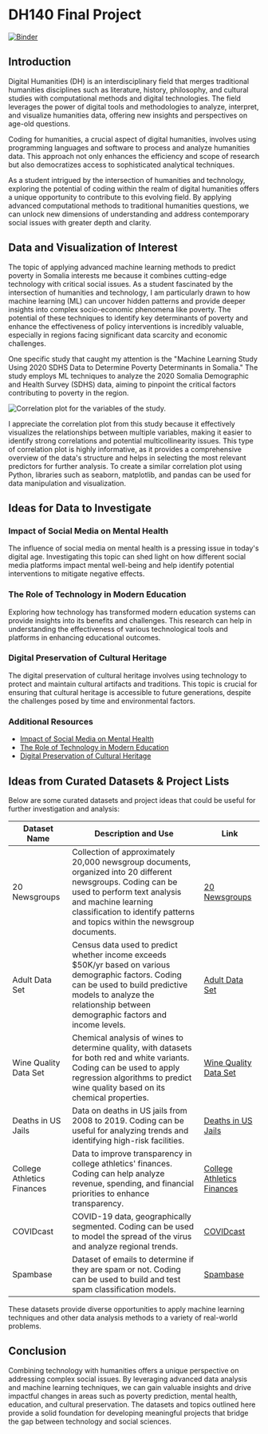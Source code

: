 # DH140 Final Project

[![Binder](https://mybinder.org/badge_logo.svg)](https://mybinder.org/v2/gh/atirumal/DH140-Final-Project/HEAD)

## Introduction 

Digital Humanities (DH) is an interdisciplinary field that merges traditional humanities disciplines such as literature, history, philosophy, and cultural studies with computational methods and digital technologies. The field leverages the power of digital tools and methodologies to analyze, interpret, and visualize humanities data, offering new insights and perspectives on age-old questions. 

Coding for humanities, a crucial aspect of digital humanities, involves using programming languages and software to process and analyze humanities data. This approach not only enhances the efficiency and scope of research but also democratizes access to sophisticated analytical techniques.

As a student intrigued by the intersection of humanities and technology, exploring the potential of coding within the realm of digital humanities offers a unique opportunity to contribute to this evolving field. By applying advanced computational methods to traditional humanities questions, we can unlock new dimensions of understanding and address contemporary social issues with greater depth and clarity.


## Data and Visualization of Interest
The topic of applying advanced machine learning methods to predict poverty in Somalia interests me because it combines cutting-edge technology with critical social issues. As a student fascinated by the intersection of humanities and technology, I am particularly drawn to how machine learning (ML) can uncover hidden patterns and provide deeper insights into complex socio-economic phenomena like poverty. The potential of these techniques to identify key determinants of poverty and enhance the effectiveness of policy interventions is incredibly valuable, especially in regions facing significant data scarcity and economic challenges.

One specific study that caught my attention is the "Machine Learning Study Using 2020 SDHS Data to Determine Poverty Determinants in Somalia." The study employs ML techniques to analyze the 2020 Somalia Demographic and Health Survey (SDHS) data, aiming to pinpoint the critical factors contributing to poverty in the region.

![Correlation plot for the variables of the study.](https://www.ncbi.nlm.nih.gov/pmc/articles/PMC10933372/bin/41598_2024_56466_Fig2_HTML.jpg)

I appreciate the correlation plot from this study because it effectively visualizes the relationships between multiple variables, making it easier to identify strong correlations and potential multicollinearity issues. This type of correlation plot is highly informative, as it provides a comprehensive overview of the data's structure and helps in selecting the most relevant predictors for further analysis. To create a similar correlation plot using Python, libraries such as seaborn, matplotlib, and pandas can be used for data manipulation and visualization.

## Ideas for Data to Investigate
### Impact of Social Media on Mental Health
The influence of social media on mental health is a pressing issue in today's digital age. Investigating this topic can shed light on how different social media platforms impact mental well-being and help identify potential interventions to mitigate negative effects.

### The Role of Technology in Modern Education
Exploring how technology has transformed modern education systems can provide insights into its benefits and challenges. This research can help in understanding the effectiveness of various technological tools and platforms in enhancing educational outcomes.

### Digital Preservation of Cultural Heritage
The digital preservation of cultural heritage involves using technology to protect and maintain cultural artifacts and traditions. This topic is crucial for ensuring that cultural heritage is accessible to future generations, despite the challenges posed by time and environmental factors.

### Additional Resources
- [Impact of Social Media on Mental Health](https://www.sciencedirect.com/science/article/abs/pii/S0747563219303723)
- [The Role of Technology in Modern Education](https://education.purdue.edu/2024/01/how-has-technology-changed-education/)
- [Digital Preservation of Cultural Heritage](https://doiserbia.nb.rs/img/doi/1820-0214/2021/1820-02142100009Z.pdf)

## Ideas from Curated Datasets & Project Lists
Below are some curated datasets and project ideas that could be useful for further investigation and analysis:

| Dataset Name                         | Description and Use                                                                                      | Link                                                                                                      |
|--------------------------------------|----------------------------------------------------------------------------------------------------------|-----------------------------------------------------------------------------------------------------------|
| 20 Newsgroups                        | Collection of approximately 20,000 newsgroup documents, organized into 20 different newsgroups. Coding can be used to perform text analysis and machine learning classification to identify patterns and topics within the newsgroup documents. | [20 Newsgroups](https://archive.ics.uci.edu/ml/datasets/Twenty+Newsgroups)                                 |
| Adult Data Set                       | Census data used to predict whether income exceeds $50K/yr based on various demographic factors. Coding can be used to build predictive models to analyze the relationship between demographic factors and income levels. | [Adult Data Set](https://archive.ics.uci.edu/ml/datasets/Adult)                                           |
| Wine Quality Data Set                | Chemical analysis of wines to determine quality, with datasets for both red and white variants. Coding can be used to apply regression algorithms to predict wine quality based on its chemical properties. | [Wine Quality Data Set](https://archive.ics.uci.edu/ml/datasets/Wine+Quality)                             |
| Deaths in US Jails                   | Data on deaths in US jails from 2008 to 2019. Coding can be useful for analyzing trends and identifying high-risk facilities. | [Deaths in US Jails](https://www.reuters.com/investigates/special-report/usa-jails-graphic/)               |
| College Athletics Finances           | Data to improve transparency in college athletics' finances. Coding can help analyze revenue, spending, and financial priorities to enhance transparency. | [College Athletics Finances](https://knightnewhousedata.org)                                              |
| COVIDcast                            | COVID-19 data, geographically segmented. Coding can be used to model the spread of the virus and analyze regional trends. | [COVIDcast](https://delphi.cmu.edu/covidcast/export/)                                                     |
| Spambase                             | Dataset of emails to determine if they are spam or not. Coding can be used to build and test spam classification models. | [Spambase](https://archive.ics.uci.edu/dataset/94/spambase)                                               |

These datasets provide diverse opportunities to apply machine learning techniques and other data analysis methods to a variety of real-world problems.

## Conclusion
Combining technology with humanities offers a unique perspective on addressing complex social issues. By leveraging advanced data analysis and machine learning techniques, we can gain valuable insights and drive impactful changes in areas such as poverty prediction, mental health, education, and cultural preservation. The datasets and topics outlined here provide a solid foundation for developing meaningful projects that bridge the gap between technology and social sciences.

